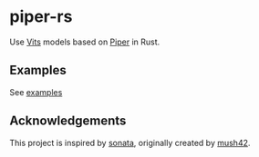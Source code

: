 # piper-rs

Use [Vits](https://github.com/jaywalnut310/vits/) models based on [Piper](https://github.com/rhasspy/piper) in Rust.

## Examples

See [examples](examples)

## Acknowledgements

This project is inspired by [sonata](https://github.com/mush42/sonata), originally created by [mush42](https://github.com/mush42).